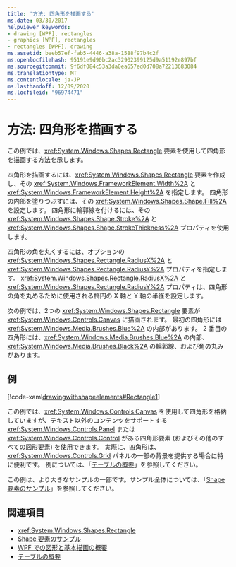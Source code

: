 ```yaml
---
title: '方法: 四角形を描画する'
ms.date: 03/30/2017
helpviewer_keywords:
- drawing [WPF], rectangles
- graphics [WPF], rectangles
- rectangles [WPF], drawing
ms.assetid: beeb57ef-fab5-4446-a38a-1588f97b4c2f
ms.openlocfilehash: 95191e9d90bc2ac32902399125d9a51192e897bf
ms.sourcegitcommit: 9f6df084c53a3da0ea657ed0d708a72213683084
ms.translationtype: MT
ms.contentlocale: ja-JP
ms.lasthandoff: 12/09/2020
ms.locfileid: "96974471"
---
```

# <a name="how-to-draw-a-rectangle"></a>方法: 四角形を描画する
この例では、<xref:System.Windows.Shapes.Rectangle> 要素を使用して四角形を描画する方法を示します。  
  
 四角形を描画するには、<xref:System.Windows.Shapes.Rectangle> 要素を作成し、その <xref:System.Windows.FrameworkElement.Width%2A> と <xref:System.Windows.FrameworkElement.Height%2A> を指定します。 四角形の内部を塗りつぶすには、その <xref:System.Windows.Shapes.Shape.Fill%2A> を設定します。 四角形に輪郭線を付けるには、その <xref:System.Windows.Shapes.Shape.Stroke%2A> と <xref:System.Windows.Shapes.Shape.StrokeThickness%2A> プロパティを使用します。  
  
 四角形の角を丸くするには、オプションの <xref:System.Windows.Shapes.Rectangle.RadiusX%2A> と <xref:System.Windows.Shapes.Rectangle.RadiusY%2A> プロパティを指定します。 <xref:System.Windows.Shapes.Rectangle.RadiusX%2A> と <xref:System.Windows.Shapes.Rectangle.RadiusY%2A> プロパティは、四角形の角を丸めるために使用される楕円の X 軸と Y 軸の半径を設定します。  
  
 次の例では、2つの <xref:System.Windows.Shapes.Rectangle> 要素が <xref:System.Windows.Controls.Canvas> に描画されます。 最初の四角形には <xref:System.Windows.Media.Brushes.Blue%2A> の内部があります。 2 番目の四角形には、<xref:System.Windows.Media.Brushes.Blue%2A> の内部、<xref:System.Windows.Media.Brushes.Black%2A> の輪郭線、および角の丸みがあります。  
  
## <a name="example"></a>例  
 [!code-xaml[drawingwithshapeelements#Rectangle1](~/samples/snippets/csharp/VS_Snippets_Wpf/DrawingWithShapeElements/CS/rectangleexample.xaml#rectangle1)]  
  
 この例では、<xref:System.Windows.Controls.Canvas> を使用して四角形を格納していますが、テキスト以外のコンテンツをサポートする <xref:System.Windows.Controls.Panel> または <xref:System.Windows.Controls.Control> がある四角形要素 (およびその他のすべての図形要素) を使用できます。 実際に、四角形は、<xref:System.Windows.Controls.Grid> パネルの一部の背景を提供する場合に特に便利です。 例については、「[テーブルの概要](../advanced/table-overview.md)」を参照してください。  
  
 この例は、より大きなサンプルの一部です。サンプル全体については、「[Shape 要素のサンプル](https://github.com/Microsoft/WPF-Samples/tree/master/Graphics/ShapeElements)」を参照してください。  
  
## <a name="see-also"></a>関連項目

- <xref:System.Windows.Shapes.Rectangle>
- [Shape 要素のサンプル](https://github.com/Microsoft/WPF-Samples/tree/master/Graphics/ShapeElements)
- [WPF での図形と基本描画の概要](shapes-and-basic-drawing-in-wpf-overview.md)
- [テーブルの概要](../advanced/table-overview.md)

